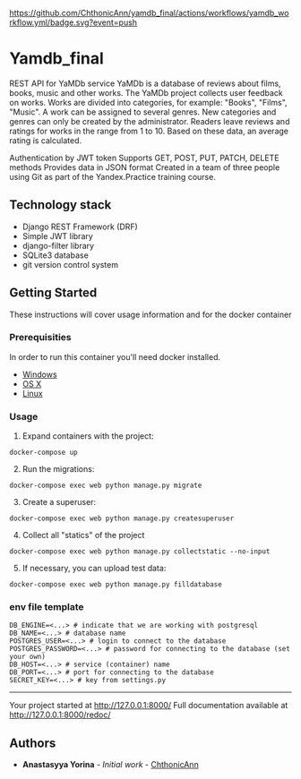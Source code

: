 https://github.com/ChthonicAnn/yamdb_final/actions/workflows/yamdb_workflow.yml/badge.svg?event=push

# Yamdb_final

REST API for YaMDb service YaMDb is a database of reviews about films, books, music and other works. The YaMDb project collects user feedback on works. Works are divided into categories, for example: "Books", "Films", "Music". A work can be assigned to several genres. New categories and genres can only be created by the administrator. Readers leave reviews and ratings for works in the range from 1 to 10. Based on these data, an average rating is calculated.

Authentication by JWT token Supports GET, POST, PUT, PATCH, DELETE methods Provides data in JSON format Created in a team of three people using Git as part of the Yandex.Practice training course.

## Technology stack

- Django REST Framework (DRF)
- Simple JWT library
- django-filter library
- SQLite3 database
- git version control system

## Getting Started

These instructions will cover usage information and for the docker container 

### Prerequisities


In order to run this container you'll need docker installed.

* [Windows](https://docs.docker.com/windows/started)
* [OS X](https://docs.docker.com/mac/started/)
* [Linux](https://docs.docker.com/linux/started/)

### Usage

1) Expand containers with the project:
```
docker-compose up 
```
2) Run the migrations:
```
docker-compose exec web python manage.py migrate
```
3) Create a superuser:
```
docker-compose exec web python manage.py createsuperuser
```
4) Collect all "statics" of the project
```
docker-compose exec web python manage.py collectstatic --no-input
```
5) If necessary, you can upload test data:
```
docker-compose exec web python manage.py filldatabase
```

### env file template
```
DB_ENGINE=<...> # indicate that we are working with postgresql
DB_NAME=<...> # database name
POSTGRES_USER=<...> # login to connect to the database
POSTGRES_PASSWORD=<...> # password for connecting to the database (set your own)
DB_HOST=<...> # service (container) name
DB_PORT=<...> # port for connecting to the database
SECRET_KEY=<...> # key from settings.py
```
__________________________________
Your project started at http://127.0.0.1:8000/
Full documentation available at http://127.0.0.1:8000/redoc/

## Authors

* **Anastasyya Yorina** - *Initial work* - [ChthonicAnn](https://github.com/ChthonicAnn)
